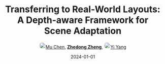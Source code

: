 ---
title: "Transferring to Real-World Layouts: A Depth-aware Framework for Scene Adaptation"
collection: publications
permalink: /publication/Transfer2024
excerpt: 'Oral Presentation'
date: 2024-01-01
doi: 
oral: Oral Presentation
keywords: real world layouts, framework scene adaptation, world layouts depth, domain adaptation, 
venue: 'ACM International Conference on Multimedia (ACM MM)'
paperurl: 'https://zdzheng.xyz/files/ACMMM24-Layout.pdf'
code: 'https://github.com/chen742/DCF'
author: '<a href="https://zdzheng.xyz/authors/Mu-Chen" class="author"> <img src= "https://zdzheng.xyz/coauthors/mu-chen.jpeg" alt="mu-chen" style="border-radius: 50%; height:20px; width:20px">Mu Chen</a>, <strong><a href="https://zdzheng.xyz/authors/Zhedong-Zheng" class="author">Zhedong Zheng</a></strong>, <a href="https://zdzheng.xyz/authors/Yi-Yang" class="author"> <img src= "https://zdzheng.xyz/coauthors/yi-yang.jpeg" alt="yi-yang" style="border-radius: 50%; height:20px; width:20px">Yi Yang</a>'
sqlauthor: '{"@type": "Person","name": "Mu Chen"}, {"@type": "Person","name": "Zhedong Zheng"}, {"@type": "Person","name": "Yi Yang"}'
citation: ' Mu Chen,  Zhedong Zheng,  Yi Yang, &quot;Transferring to Real-World Layouts: A Depth-aware Framework for Scene Adaptation.&quot; ACM Multimedia, 2024.'
pub_year: '2024'
bib: >
    @inproceedings{chen2024transferring,<br>author = "Chen, Mu and Zheng, Zhedong and Yang, Yi",<br>title = "Transferring to Real-World Layouts: A Depth-aware Framework for Scene Adaptation",<br>code = "https://github.com/chen742/DCF",<br>url = "https://zdzheng.xyz/files/ACMMM24-Layout.pdf",<br>booktitle = "ACM Multimedia",<br>note = "Oral Presentation",<br>year = "2024"
    }

---